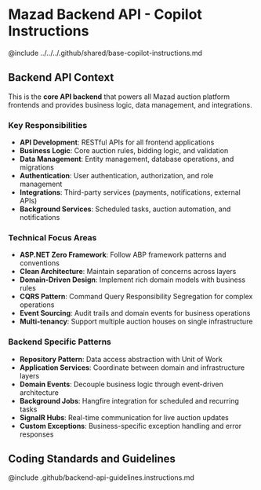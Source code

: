# Mazad Backend API - Copilot Instructions

@include ../../../.github/shared/base-copilot-instructions.md

## Backend API Context
This is the **core API backend** that powers all Mazad auction platform frontends and provides business logic, data management, and integrations.

### Key Responsibilities
- **API Development**: RESTful APIs for all frontend applications
- **Business Logic**: Core auction rules, bidding logic, and validation
- **Data Management**: Entity management, database operations, and migrations
- **Authentication**: User authentication, authorization, and role management
- **Integrations**: Third-party services (payments, notifications, external APIs)
- **Background Services**: Scheduled tasks, auction automation, and notifications

### Technical Focus Areas
- **ASP.NET Zero Framework**: Follow ABP framework patterns and conventions
- **Clean Architecture**: Maintain separation of concerns across layers
- **Domain-Driven Design**: Implement rich domain models with business rules
- **CQRS Pattern**: Command Query Responsibility Segregation for complex operations
- **Event Sourcing**: Audit trails and domain events for business operations
- **Multi-tenancy**: Support multiple auction houses on single infrastructure

### Backend Specific Patterns
- **Repository Pattern**: Data access abstraction with Unit of Work
- **Application Services**: Coordinate between domain and infrastructure layers
- **Domain Events**: Decouple business logic through event-driven architecture
- **Background Jobs**: Hangfire integration for scheduled and recurring tasks
- **SignalR Hubs**: Real-time communication for live auction updates
- **Custom Exceptions**: Business-specific exception handling and error responses

## Coding Standards and Guidelines
@include .github/backend-api-guidelines.instructions.md
